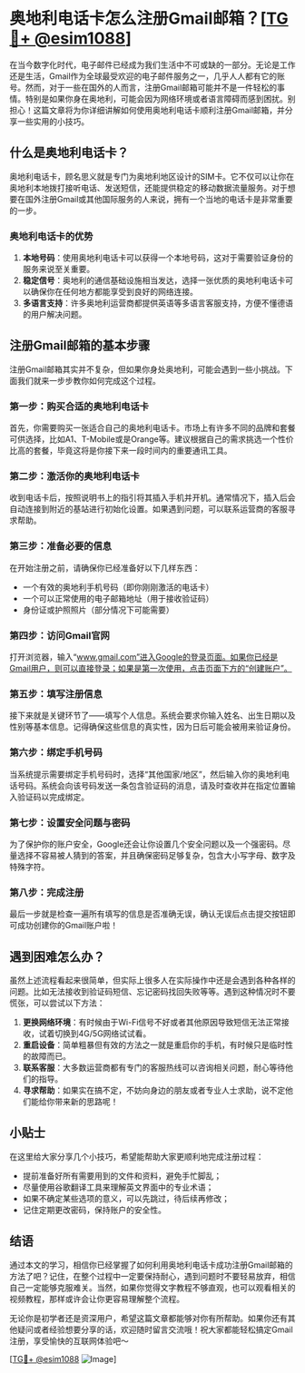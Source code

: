 # 奥地利电话卡怎么注册Gmail邮箱？[[TG💪+ @esim1088](https://t.me/s/esim1088)]

在当今数字化时代，电子邮件已经成为我们生活中不可或缺的一部分。无论是工作还是生活，Gmail作为全球最受欢迎的电子邮件服务之一，几乎人人都有它的账号。然而，对于一些在国外的人而言，注册Gmail邮箱可能并不是一件轻松的事情。特别是如果你身在奥地利，可能会因为网络环境或者语言障碍而感到困扰。别担心！这篇文章将为你详细讲解如何使用奥地利电话卡顺利注册Gmail邮箱，并分享一些实用的小技巧。

## 什么是奥地利电话卡？

奥地利电话卡，顾名思义就是专门为奥地利地区设计的SIM卡。它不仅可以让你在奥地利本地拨打接听电话、发送短信，还能提供稳定的移动数据流量服务。对于想要在国外注册Gmail或其他国际服务的人来说，拥有一个当地的电话卡是非常重要的一步。

### 奥地利电话卡的优势

1. **本地号码**：使用奥地利电话卡可以获得一个本地号码，这对于需要验证身份的服务来说至关重要。
2. **稳定信号**：奥地利的通信基础设施相当发达，选择一张优质的奥地利电话卡可以确保你在任何地方都能享受到良好的网络连接。
3. **多语言支持**：许多奥地利运营商都提供英语等多语言客服支持，方便不懂德语的用户解决问题。

## 注册Gmail邮箱的基本步骤

注册Gmail邮箱其实并不复杂，但如果你身处奥地利，可能会遇到一些小挑战。下面我们就来一步步教你如何完成这个过程。

### 第一步：购买合适的奥地利电话卡

首先，你需要购买一张适合自己的奥地利电话卡。市场上有许多不同的品牌和套餐可供选择，比如A1、T-Mobile或是Orange等。建议根据自己的需求挑选一个性价比高的套餐，毕竟这将是你接下来一段时间内的重要通讯工具。

### 第二步：激活你的奥地利电话卡

收到电话卡后，按照说明书上的指引将其插入手机并开机。通常情况下，插入后会自动连接到附近的基站进行初始化设置。如果遇到问题，可以联系运营商的客服寻求帮助。

### 第三步：准备必要的信息

在开始注册之前，请确保你已经准备好以下几样东西：
- 一个有效的奥地利手机号码（即你刚刚激活的电话卡）
- 一个可以正常使用的电子邮箱地址（用于接收验证码）
- 身份证或护照照片（部分情况下可能需要）

### 第四步：访问Gmail官网

打开浏览器，输入“www.gmail.com”进入Google的登录页面。如果你已经是Gmail用户，则可以直接登录；如果是第一次使用，点击页面下方的“创建账户”。

### 第五步：填写注册信息

接下来就是关键环节了——填写个人信息。系统会要求你输入姓名、出生日期以及性别等基本信息。记得确保这些信息的真实性，因为日后可能会被用来验证身份。

### 第六步：绑定手机号码

当系统提示需要绑定手机号码时，选择“其他国家/地区”，然后输入你的奥地利电话号码。系统会向该号码发送一条包含验证码的消息，请及时查收并在指定位置输入验证码以完成绑定。

### 第七步：设置安全问题与密码

为了保护你的账户安全，Google还会让你设置几个安全问题以及一个强密码。尽量选择不容易被人猜到的答案，并且确保密码足够复杂，包含大小写字母、数字及特殊字符。

### 第八步：完成注册

最后一步就是检查一遍所有填写的信息是否准确无误，确认无误后点击提交按钮即可成功创建你的Gmail账户啦！

## 遇到困难怎么办？

虽然上述流程看起来很简单，但实际上很多人在实际操作中还是会遇到各种各样的问题。比如无法接收到验证码短信、忘记密码找回失败等等。遇到这种情况时不要慌张，可以尝试以下方法：

1. **更换网络环境**：有时候由于Wi-Fi信号不好或者其他原因导致短信无法正常接收，试着切换到4G/5G网络试试看。
2. **重启设备**：简单粗暴但有效的方法之一就是重启你的手机，有时候只是临时性的故障而已。
3. **联系客服**：大多数运营商都有专门的客服热线可以咨询相关问题，耐心等待他们的指导。
4. **寻求帮助**：如果实在搞不定，不妨向身边的朋友或者专业人士求助，说不定他们能给你带来新的思路呢！

## 小贴士

在这里给大家分享几个小技巧，希望能帮助大家更顺利地完成注册过程：

- 提前准备好所有需要用到的文件和资料，避免手忙脚乱；
- 尽量使用谷歌翻译工具来理解英文界面中的专业术语；
- 如果不确定某些选项的意义，可以先跳过，待后续再修改；
- 记住定期更改密码，保持账户的安全性。

## 结语

通过本文的学习，相信你已经掌握了如何利用奥地利电话卡成功注册Gmail邮箱的方法了吧？记住，在整个过程中一定要保持耐心，遇到问题时不要轻易放弃，相信自己一定能够克服难关。当然，如果你觉得文字教程不够直观，也可以观看相关的视频教程，那样或许会让你更容易理解整个流程。

无论你是初学者还是资深用户，希望这篇文章都能够对你有所帮助。如果你还有其他疑问或者经验想要分享的话，欢迎随时留言交流哦！祝大家都能轻松搞定Gmail注册，享受愉快的互联网体验吧～

[[TG💪+ @esim1088](https://t.me/s/esim1088) ![Image](https://i.postimg.cc/4NQfJmqS/Snipaste-2025-05-13-00-14-12.png)]